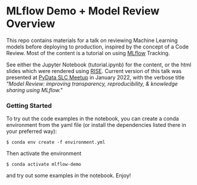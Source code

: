 # MLflow Demo + Model Review Overview

This repo contains materials for a talk on reviewing Machine Learning models before deploying to production, inspired by the concept of a Code Review. Most of the content is a tutorial on using [MLflow](https://www.mlflow.org/docs/latest/index.html) Tracking.

See either the Jupyter Notebook (tutorial.ipynb) for the content, or the html slides which were rendered using [RISE](https://github.com/damianavila/RISE). Current version of this talk was presented at [PyData SLC Meetup](https://www.meetup.com/PyData-SLC/events/283185065/) in January 2022, with the verbose title _"Model Review: improving transparency, reproducibility, & knowledge sharing using MLflow."_

### Getting Started

To try out the code examples in the notebook, you can create a conda environment from the yaml file (or install the dependencies listed there in your preferred way):

```
$ conda env create -f environment.yml
```
 
 Then activate the environment
 
 ```
 $ conda activate mlflow-demo
 ```
 
 and try out some examples in the notebook. Enjoy!